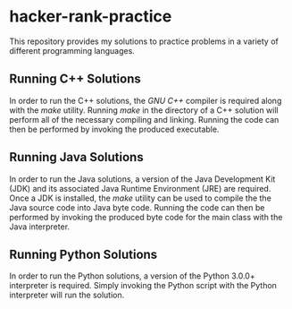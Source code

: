 # hacker-rank-practice
This repository provides my solutions to practice problems in
a variety of different programming languages.

## Running C++ Solutions
In order to run the C++ solutions, the _GNU C++_ compiler is required
along with the _make_ utility. Running _make_ in the directory of a
C++ solution will perform all of the necessary compiling and linking.
Running the code can then be performed by invoking the produced executable.

## Running Java Solutions
In order to run the Java solutions, a version of the Java Development
Kit (JDK) and its associated Java Runtime Environment (JRE) are required.
Once a JDK is installed, the _make_ utility can be used to compile the
the Java source code into Java byte code. Running the code can then be
performed by invoking the produced byte code for the main class with
the Java interpreter.

## Running Python Solutions
In order to run the Python solutions, a version of the Python 3.0.0+
interpreter is required. Simply invoking the Python script with the
Python interpreter will run the solution.
